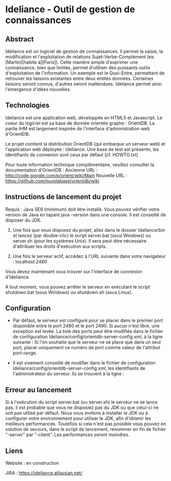 Ideliance - Outil de gestion de connaissances
=============================================


Abstract
--------
Ideliance est un logiciel de gestion de connaissances.
Il permet la saisie, la modification et l'exploitation de relations Sujet-Verbe-Complément (ex: [Martin][habite à][Paris]).
Cette manière simple d'exprimer une connaissance, bien que limitée, permet d'utiliser des puissants outils d'exploitation
de l'information. Un exemple est le Quoi-Entre, permettant de retrouver les liaisons existantes entre deux entités données.
Certaines liaisons seront connus, d'autres seront inattendues. Ideliance permet ainsi l'émergence d'idées nouvelles.


Technologies
------------
Ideliance est une application web, développée en HTML5 et Javascript.
Le coeur du logiciel est sa base de donnée orientée graphe : OrientDB.
La partie IHM est largement inspirée de l'interface d'administration web d'OrientDB.

Le projet contient la distribution OrientDB (qui embarque un serveur web) et l'application web déployée : Ideliance.
Une base de test est présente, les identifiants de connexion sont ceux par défaut (cf. HOWTO.txt)

Pour toute information technique complémentaire, veuillez consulter la documentation d'OrientDB :
Ancienne URL : http://code.google.com/p/orient/wiki/Main
Nouvelle URL : https://github.com/nuvolabase/orientdb/wiki


Instructions de lancement du projet
-----------------------------------

Requis : Java SE6 (minimum) doit être installé. Vous pouvez vérifier votre version de Java en tapant java -version dans une console. Il est conseillé de disposer du JDK.

1. Une fois que vous disposez du projet, allez dans le dossier Ideliance/bin et lancez (par double-clic) le script server.bat (sous Windows) ou server.sh (pour les systèmes Unix).
Il sera peut-être nécessaire d'attribuer les droits d'exécution aux scripts.

2. Une fois le serveur actif, accédez à l'URL suivante dans votre navigateur : localhost:2480

Vous devez maintenant vous trouver sur l'interface de connexion d'Ideliance.

A tout moment, vous pouvez arrêter le serveur en exécutant le script shutdown.bat (sous Windows) ou shutdown.sh (sous Linux).


Configuration
-------------

* Par défaut, le serveur est configuré pour se placer dans le premier port disponible entre le port 2480 et le port 2490. Si aucun n'est libre, une exception est levée.
  La liste des ports peut être modifiée dans le fichier de configuration Ideliance/config/orientdb-server-config.xml, à la ligne suivante :
	<listener ip-address="0.0.0.0" port-range="2480-2490" protocol="http">
	Si l'on souhaite que le serveur ne se place que dans un seul port, placer uniquement ce numéro de port comme valeur de l'attribut port-range.

* Il est vivement conseillé de modifier dans le fichier de configuration Ideliance/config/orientdb-server-config.xml, les identifiants de l'administrateur du serveur.
Ils se trouvent à la ligne : <user name="root" resources="*" password="095F17F6488FF5416ED24E"/>


Erreur au lancement
-------------------

Si à l'exécution du script server.bat (ou server.sh) le serveur ne se lance pas, il est probable que vous ne disposiez pas du JDK ou que celui-ci ne soit pas utilisé par défaut.
Nous vous invitons à installer le JDK ou à configurer votre environnement pour utiliser le JDK, afin d'obtenir les meilleurs performances.
Toutefois si cela n'est pas possible vous pouvez en solution de secours, dans le script de lancement, renommer en fin de fichier "-server" par "-client". Les performances seront moindres.

Liens
-----

Website : en construction

JIRA : https://ideliance.atlassian.net/
